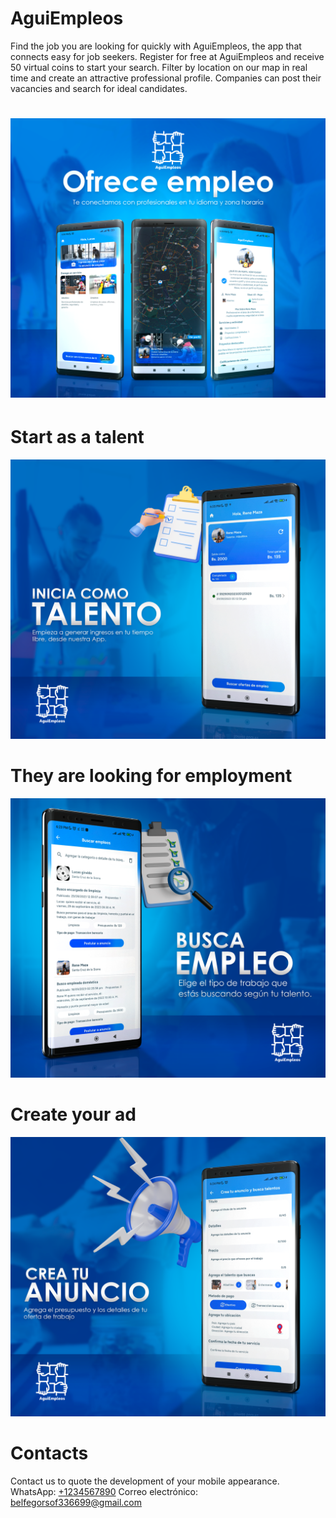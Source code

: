 # AguiEmpleos

Find the job you are looking for quickly with AguiEmpleos, the app that connects
easy for job seekers.
Register for free at AguiEmpleos and receive 50 virtual coins to start your search.
Filter by location on our map in real time and create an attractive professional profile.
Companies can post their vacancies and search for ideal candidates.

# ![Imagen Home](screenshots/IMG1.png)


# Start as a talent
![Imagen Home](screenshots/IMG2.png)


# They are looking for employment
![Imagen Home](screenshots/IMG3.png)


# Create your ad
![Imagen Home](screenshots/IMG4.png)

# Contacts
Contact us to quote the development of your mobile appearance.
WhatsApp: [+1234567890](https://wa.me/1234567890)
Correo electrónico: [belfegorsof336699@gmail.com](mailto:belfegorsof336699@gmail.com)
